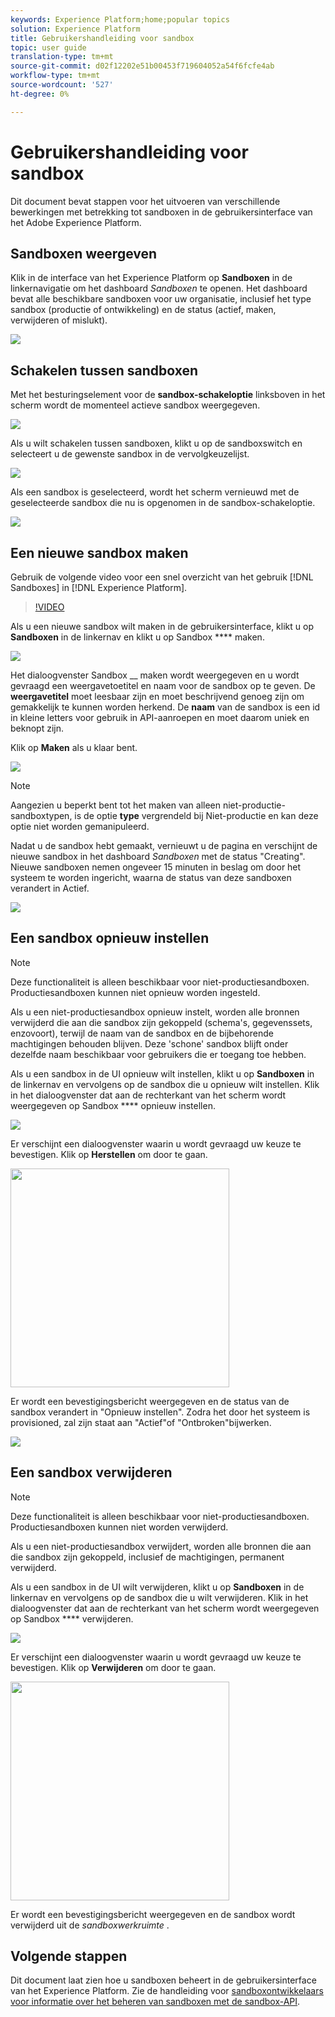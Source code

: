 ```yaml
---
keywords: Experience Platform;home;popular topics
solution: Experience Platform
title: Gebruikershandleiding voor sandbox
topic: user guide
translation-type: tm+mt
source-git-commit: d02f12202e51b00453f719604052a54f6fcfe4ab
workflow-type: tm+mt
source-wordcount: '527'
ht-degree: 0%

---
```



# Gebruikershandleiding voor sandbox

Dit document bevat stappen voor het uitvoeren van verschillende bewerkingen met betrekking tot sandboxen in de gebruikersinterface van het Adobe Experience Platform.

## Sandboxen weergeven

Klik in de interface van het Experience Platform op **Sandboxen** in de linkernavigatie om het dashboard _Sandboxen_ te openen. Het dashboard bevat alle beschikbare sandboxen voor uw organisatie, inclusief het type sandbox (productie of ontwikkeling) en de status (actief, maken, verwijderen of mislukt).

![](../images/ui/sandboxes-tab.png)

## Schakelen tussen sandboxen

Met het besturingselement voor de **sandbox-schakeloptie** linksboven in het scherm wordt de momenteel actieve sandbox weergegeven.

![](../images/ui/sandbox-selector.png)

Als u wilt schakelen tussen sandboxen, klikt u op de sandboxswitch en selecteert u de gewenste sandbox in de vervolgkeuzelijst.

![](../images/ui/switch-sandbox.png)

Als een sandbox is geselecteerd, wordt het scherm vernieuwd met de geselecteerde sandbox die nu is opgenomen in de sandbox-schakeloptie.

![](../images/ui/sandbox-switched.png)

## Een nieuwe sandbox maken

Gebruik de volgende video voor een snel overzicht van het gebruik [!DNL Sandboxes] in [!DNL Experience Platform].

>[!VIDEO](https://video.tv.adobe.com/v/29838/?quality=12&learn=on)

Als u een nieuwe sandbox wilt maken in de gebruikersinterface, klikt u op **Sandboxen** in de linkernav en klikt u op Sandbox **** maken.

![](../images/ui/create-sandbox-button.png)

Het dialoogvenster Sandbox __ maken wordt weergegeven en u wordt gevraagd een weergavetoetitel en naam voor de sandbox op te geven. De **weergavetitel** moet leesbaar zijn en moet beschrijvend genoeg zijn om gemakkelijk te kunnen worden herkend. De **naam** van de sandbox is een id in kleine letters voor gebruik in API-aanroepen en moet daarom uniek en beknopt zijn.

Klik op **Maken** als u klaar bent.

![](../images/ui/create-sandbox-dialog.png)

>[!NOTE]
>
>Aangezien u beperkt bent tot het maken van alleen niet-productie-sandboxtypen, is de optie **type** vergrendeld bij Niet-productie en kan deze optie niet worden gemanipuleerd.

Nadat u de sandbox hebt gemaakt, vernieuwt u de pagina en verschijnt de nieuwe sandbox in het dashboard _Sandboxen_ met de status &quot;Creating&quot;. Nieuwe sandboxen nemen ongeveer 15 minuten in beslag om door het systeem te worden ingericht, waarna de status van deze sandboxen verandert in Actief.

![](../images/ui/sandbox-created.png)

## Een sandbox opnieuw instellen

>[!NOTE]
>
>Deze functionaliteit is alleen beschikbaar voor niet-productiesandboxen. Productiesandboxen kunnen niet opnieuw worden ingesteld.

Als u een niet-productiesandbox opnieuw instelt, worden alle bronnen verwijderd die aan die sandbox zijn gekoppeld (schema&#39;s, gegevenssets, enzovoort), terwijl de naam van de sandbox en de bijbehorende machtigingen behouden blijven. Deze &#39;schone&#39; sandbox blijft onder dezelfde naam beschikbaar voor gebruikers die er toegang toe hebben.

Als u een sandbox in de UI opnieuw wilt instellen, klikt u op **Sandboxen** in de linkernav en vervolgens op de sandbox die u opnieuw wilt instellen. Klik in het dialoogvenster dat aan de rechterkant van het scherm wordt weergegeven op Sandbox **** opnieuw instellen.

![](../images/ui/reset-sandbox-button.png)

Er verschijnt een dialoogvenster waarin u wordt gevraagd uw keuze te bevestigen. Klik op **Herstellen** om door te gaan.

<img src="../images/ui/reset-are-you-sure.png" width="350"><br>

Er wordt een bevestigingsbericht weergegeven en de status van de sandbox verandert in &quot;Opnieuw instellen&quot;. Zodra het door het systeem is provisioned, zal zijn staat aan &quot;Actief&quot;of &quot;Ontbroken&quot;bijwerken.

![](../images/ui/sandbox-resetting.png)

## Een sandbox verwijderen

>[!NOTE]
>
>Deze functionaliteit is alleen beschikbaar voor niet-productiesandboxen. Productiesandboxen kunnen niet worden verwijderd.

Als u een niet-productiesandbox verwijdert, worden alle bronnen die aan die sandbox zijn gekoppeld, inclusief de machtigingen, permanent verwijderd.

Als u een sandbox in de UI wilt verwijderen, klikt u op **Sandboxen** in de linkernav en vervolgens op de sandbox die u wilt verwijderen. Klik in het dialoogvenster dat aan de rechterkant van het scherm wordt weergegeven op Sandbox **** verwijderen.

![](../images/ui/delete-sandbox-button.png)

Er verschijnt een dialoogvenster waarin u wordt gevraagd uw keuze te bevestigen. Klik op **Verwijderen** om door te gaan.

<img src="../images/ui/delete-are-you-sure.png" width="350"><br>

Er wordt een bevestigingsbericht weergegeven en de sandbox wordt verwijderd uit de _sandboxwerkruimte_ .

## Volgende stappen

Dit document laat zien hoe u sandboxen beheert in de gebruikersinterface van het Experience Platform. Zie de handleiding voor [sandboxontwikkelaars voor informatie over het beheren van sandboxen met de sandbox-API](../api/getting-started.md).